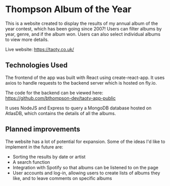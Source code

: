 # Thompson Album of the Year

This is a website created to display the results of my annual album of the year contest, which has been going since 2007!
Users can filter albums by year, genre, and if the album won. Users can also select individual albums to view more details.

Live website: https://taoty.co.uk/

## Technologies Used

The frontend of the app was built with React using create-react-app. 
It uses axios to handle requests to the backend server which is hosted on fly.io.

The code for the backend can be viewed here: https://github.com/bthompson-dev/taoty-app-public

It uses NodeJS and Express to query a MongoDB database hosted on AtlasDB, which contains the details of all the albums.

## Planned improvements

The website has a lot of potential for expansion.
Some of the ideas I'd like to implement in the future are:

- Sorting the results by date or artist
- A search function
- Integration with Spotify so that albums can be listened to on the page
- User accounts and log-in, allowing users to create lists of albums they like, and to leave comments on specific albums
